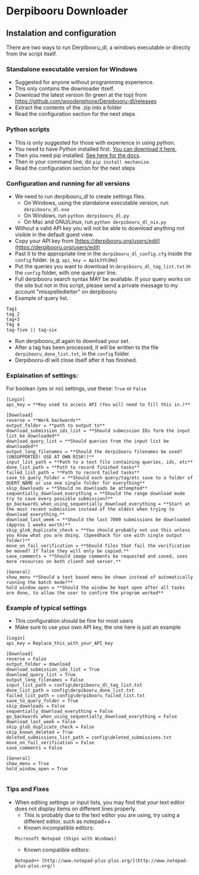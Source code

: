 # Derpibooru Downloader

## Instalation and configuration
There are two ways to run Derpibooru_dl, a windows executable or directly from the script itself.
### Standalone executable version for Windows
- Suggested for anyone without programming experience.
- This only contains the downloader itself.
- Download the latest version (In green at the top) from https://github.com/woodenphone/Derpibooru-dl/releases
- Extract the contents of the .zip into a folder
- Read the configuration section for the next steps

### Python scripts
- This is only suggested for those with experience in using python.
- You need to have Python installed first. [You can download it here.
](https://www.python.org/download/)
- Then you need pip installed. [See here for the docs](http://pip.readthedocs.org/en/latest/installing.html).
- Then in your command line, do `pip install mechanize`.
- Read the configuration section for the next steps

### Configuration and running for all versions
- We need to run derpibooru_dl to create settings files.
    - On Windows, using the standalone executable version, run `derpibooru_dl.exe`
    - On Windows, run `python derpibooru_dl.py`
    - On Mac and GNU/Linux, run `python derpibooru_dl_nix.py`
- Without a valid API key you will not be able to download anything not visible in the default guest view.
- Copy your API key from [https://derpibooru.org/users/edit](https://derpibooru.org/users/edit)
- Past it to the appropriate line in the `derpibooru_dl_config.cfg` inside the `config` folder. (e.g. `api_key = Ap1k3Yh3Re`)
- Put the queries you want to download in `derpibooru_dl_tag_list.txt` in the `config` folder, with one query per line.
- Full derpibooru search syntax MAY be available. If your query works on the site but not in this script, please send a private message to my account "misspelledletter" on derpibooru
- Example of query list.
````
Tag1
tag_2
tag+3
T4g 4
tag-five || tag-six
````
- Run derpibooru_dl again to download your set.
- After a tag has been processed, it will be written to the file `derpibooru_done_list.txt`, in the `config` folder.
- Derpibooru-dl will close itself after it has finished.




### Explaination of settings:
For boolean (yes or no) settings, use these: `True` or `False`

````
[Login]
api_key = **Key used to access API (You will need to fill this in.)**

[Download]
reverse = **Work backwards**
output_folder = **path to output to**
download_submission_ids_list = **Should submission IDs form the input list be downloaded**
download_query_list = **Should queries from the input list be downloaded**
output_long_filenames = **Should the derpibooru filenames be used? (UNSUPPORTED! USE AT OWN RISK!)**
input_list_path = **Path to a text file containing queries, ids, etc**
done_list_path = **Path to record finished tasks**
failed_list_path = **Path to record failed tasks**
save_to_query_folder = **Should each query/tag/etc save to a folder of QUERY_NAME or use one single folder for everything**
skip_downloads = **Should no downloads be attempted**
sequentially_download_everything = **Should the range download mode try to save every possible submission?**
go_backwards_when_using_sequentially_download_everything = **Start at the most recent submission instead of the oldest when trying to download everything.**
download_last_week = **Should the last 7000 submissions be downloaded (Approx 1 weeks worth)**
skip_glob_duplicate_check = **You should probably not use this unless you know what you are doing. (Speedhack for use with single output folder)**
move_on_fail_verification = **Should files that fail the verification be moved? If false they will only be copied.**
save_comments = **Should image comments be requested and saved, uses more resources on both client and server.**

[General]
show_menu **Should a text based menu be shown instead of automatically running the batch mode?**
hold_window_open = **Should the window be kept open after all tasks are done, to allow the user to confirm the program worked**
````

### Example of typical settings
- This configuration should be fine for most users
- Make sure to use your own API key, the one here is just an example
````
[Login]
api_key = Replace_this_with_your_API_key

[Download]
reverse = False
output_folder = download
download_submission_ids_list = True
download_query_list = True
output_long_filenames = False
input_list_path = config\derpibooru_dl_tag_list.txt
done_list_path = config\derpibooru_done_list.txt
failed_list_path = config\derpibooru_failed_list.txt
save_to_query_folder = True
skip_downloads = False
sequentially_download_everything = False
go_backwards_when_using_sequentially_download_everything = False
download_last_week = False
skip_glob_duplicate_check = False
skip_known_deleted = True
deleted_submissions_list_path = config\deleted_submissions.txt
move_on_fail_verification = False
save_comments = False

[General]
show_menu = True
hold_window_open = True


````

### Tips and Fixes
- When editing settings or input lists, you may find that your text editor does not display items on different lines properly.
    - This is probably due to the text editor you are using, try using a different editor, such as notepad++
    - Known incompatible editors:
    ````
    Microsoft Notepad (Ships with Windows)
    ````
    - Known compatible editors:
    ````
    Notepad++ [http://www.notepad-plus-plus.org/](http://www.notepad-plus-plus.org/)
    ````
